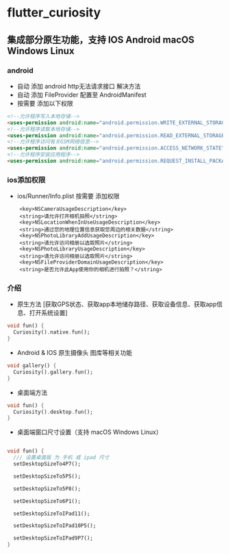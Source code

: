 # flutter_curiosity

## 集成部分原生功能，支持 IOS Android macOS Windows Linux

### android

- 自动 添加 android http无法请求接口 解决方法
- 自动 添加 FileProvider 配置至 AndroidManifest
- 按需要 添加以下权限

```html
<!--允许程序写入本地存储-->
<uses-permission android:name="android.permission.WRITE_EXTERNAL_STORAGE"/>
<!--允许程序读取本地存储-->
<uses-permission android:name="android.permission.READ_EXTERNAL_STORAGE"/>
<!--允许程序访问有关GSM网络信息-->
<uses-permission android:name="android.permission.ACCESS_NETWORK_STATE"/>
<!--允许程序安装应用程序-->
<uses-permission android:name="android.permission.REQUEST_INSTALL_PACKAGES"/>

```

### ios添加权限

* ios/Runner/Info.plist 按需要 添加权限

```plist
    <key>NSCameraUsageDescription</key>    
    <string>请允许打开相机拍照</string>
    <key>NSLocationWhenInUseUsageDescription</key>
	<string>通过您的地理位置信息获取您周边的相关数据</string>
	<key>NSPhotoLibraryAddUsageDescription</key>
	<string>请允许访问相册以选取照片</string>
	<key>NSPhotoLibraryUsageDescription</key>
	<string>请允许访问相册以选取照片</string>
	<key>NSFileProviderDomainUsageDescription</key>
	<string>是否允许此App使用你的相机进行拍照？</string>
```

### 介绍

- 原生方法 [获取GPS状态、获取app本地储存路径、获取设备信息、获取app信息、打开系统设置]

```dart
void fun() {
  Curiosity().native.fun();
}

```

- Android & IOS 原生摄像头 图库等相关功能

```dart
void gallery() {
  Curiosity().gallery.fun();
}
```

- 桌面端方法

```dart
void fun() {
  Curiosity().desktop.fun();
}
```

- 桌面端窗口尺寸设置（支持 macOS Windows Linux）

```dart

void fun() {
  /// 设置桌面版 为 手机 或 ipad 尺寸
  setDesktopSizeTo4P7();

  setDesktopSizeTo5P5();

  setDesktopSizeTo5P8();

  setDesktopSizeTo6P1();

  setDesktopSizeToIPad11();

  setDesktopSizeToIPad10P5();

  setDesktopSizeToIPad9P7();
}
```